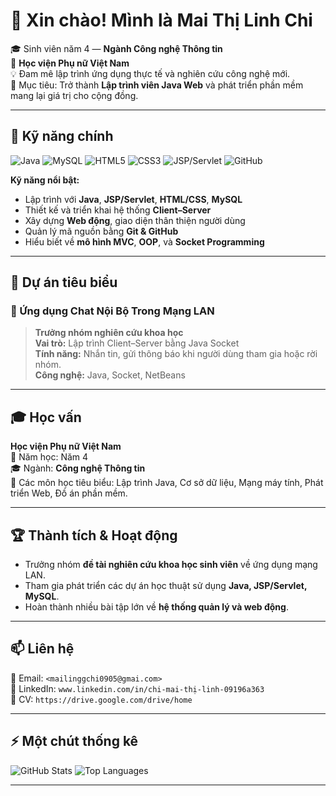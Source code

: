 # 👋 Xin chào! Mình là **Mai Thị Linh Chi**  
🎓 Sinh viên năm 4 — **Ngành Công nghệ Thông tin**  
🏫 **Học viện Phụ nữ Việt Nam**  
💡 Đam mê lập trình ứng dụng thực tế và nghiên cứu công nghệ mới.  
🎯 Mục tiêu: Trở thành **Lập trình viên Java Web** và phát triển phần mềm mang lại giá trị cho cộng đồng.

---

## 🧰 Kỹ năng chính

![Java](https://img.shields.io/badge/Java-ED8B00?style=for-the-badge&logo=openjdk&logoColor=white)
![MySQL](https://img.shields.io/badge/MySQL-005C84?style=for-the-badge&logo=mysql&logoColor=white)
![HTML5](https://img.shields.io/badge/HTML5-E34F26?style=for-the-badge&logo=html5&logoColor=white)
![CSS3](https://img.shields.io/badge/CSS3-1572B6?style=for-the-badge&logo=css3&logoColor=white)
![JSP/Servlet](https://img.shields.io/badge/JSP%2FServlet-007396?style=for-the-badge&logo=java&logoColor=white)
![GitHub](https://img.shields.io/badge/GitHub-100000?style=for-the-badge&logo=github&logoColor=white)

**Kỹ năng nổi bật:**  
- Lập trình với **Java**, **JSP/Servlet**, **HTML/CSS**, **MySQL**  
- Thiết kế và triển khai hệ thống **Client–Server**  
- Xây dựng **Web động**, giao diện thân thiện người dùng  
- Quản lý mã nguồn bằng **Git & GitHub**  
- Hiểu biết về **mô hình MVC**, **OOP**, và **Socket Programming**

---

## 🚀 Dự án tiêu biểu

### 💬 Ứng dụng Chat Nội Bộ Trong Mạng LAN  
> **Trưởng nhóm nghiên cứu khoa học**  
> **Vai trò:** Lập trình Client–Server bằng Java Socket  
> **Tính năng:** Nhắn tin, gửi thông báo khi người dùng tham gia hoặc rời nhóm.  
> **Công nghệ:** Java, Socket, NetBeans   

---

## 🎓 Học vấn
**Học viện Phụ nữ Việt Nam**  
📅 Năm học: Năm 4  
🎓 Ngành: **Công nghệ Thông tin**  
📘 Các môn học tiêu biểu: Lập trình Java, Cơ sở dữ liệu, Mạng máy tính, Phát triển Web, Đồ án phần mềm.

---

## 🏆 Thành tích & Hoạt động
- Trưởng nhóm **đề tài nghiên cứu khoa học sinh viên** về ứng dụng mạng LAN.  
- Tham gia phát triển các dự án học thuật sử dụng **Java, JSP/Servlet, MySQL**.  
- Hoàn thành nhiều bài tập lớn về **hệ thống quản lý và web động**.

---

## 📫 Liên hệ
📧 Email: `<mailinggchi0905@gmai.com>`  
🔗 LinkedIn: `www.linkedin.com/in/chi-mai-thị-linh-09196a363`  
📄 CV: `https://drive.google.com/drive/home` 

---

## ⚡ Một chút thống kê

![GitHub Stats](https://github-readme-stats.vercel.app/api?username=your-username&show_icons=true&theme=default)
![Top Languages](https://github-readme-stats.vercel.app/api/top-langs/?username=your-username&layout=compact)

---

